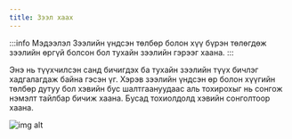 ```yaml
---
title: Зээл хаах
---
```

:::info Мэдээлэл
Зээлийн үндсэн төлбөр болон хүү бүрэн төлөгдөж зээлийн өргүй болсон бол тухайн зээлийн гэрээг хаана.
:::

Энэ нь түүхчилсэн санд бичигдэх ба тухайн зээлийн түүх бичлэг хадгалагдаж байна гэсэн үг. Хэрэв зээлийн үндсэн өр болон хүүгийн төлбөр дутуу бол хэвийн бус шалтгаануудаас аль тохирохыг нь сонгож нэмэлт тайлбар бичиж хаана. Бусад тохиолдолд хэвийн сонголтоор хаана.
 
 ![img alt](/img/zeelHaah.png)

